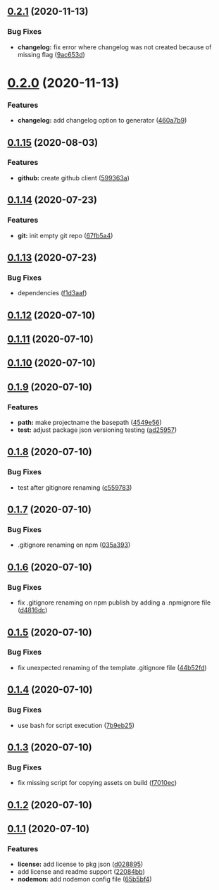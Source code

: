 ## [0.2.1](https://github.com/nanogiants/nano-nodegen/compare/v0.2.0...v0.2.1) (2020-11-13)


### Bug Fixes

* **changelog:** fix error where changelog was not created because of missing flag ([9ac653d](https://github.com/nanogiants/nano-nodegen/commit/9ac653d7a3341a21d3d1fedeb86697959acb3795))



# [0.2.0](https://github.com/nanogiants/nano-nodegen/compare/v0.1.15...v0.2.0) (2020-11-13)


### Features

* **changelog:** add changelog option to generator ([460a7b9](https://github.com/nanogiants/nano-nodegen/commit/460a7b9a97bfdae4658f8831bb846dc265b6da6b))



## [0.1.15](https://github.com/nanogiants/nano-nodegen/compare/v0.1.14...v0.1.15) (2020-08-03)


### Features

* **github:** create github client ([599363a](https://github.com/nanogiants/nano-nodegen/commit/599363a385d62eeb4bdd75110c251957a9b9f16b))



## [0.1.14](https://github.com/nanogiants/nano-nodegen/compare/v0.1.13...v0.1.14) (2020-07-23)


### Features

* **git:** init empty git repo ([67fb5a4](https://github.com/nanogiants/nano-nodegen/commit/67fb5a4e9c8b7a119264c2a4e047ca586014f167))



## [0.1.13](https://github.com/nanogiants/nano-nodegen/compare/v0.1.12...v0.1.13) (2020-07-23)


### Bug Fixes

* dependencies ([f1d3aaf](https://github.com/nanogiants/nano-nodegen/commit/f1d3aaf17fa2ed871f004d27dea57d7040a99c28))



## [0.1.12](https://github.com/nanogiants/nano-nodegen/compare/v0.1.11...v0.1.12) (2020-07-10)



## [0.1.11](https://github.com/nanogiants/nano-nodegen/compare/v0.1.10...v0.1.11) (2020-07-10)



## [0.1.10](https://github.com/nanogiants/nano-nodegen/compare/v0.1.9...v0.1.10) (2020-07-10)



## [0.1.9](https://github.com/nanogiants/nano-nodegen/compare/v0.1.8...v0.1.9) (2020-07-10)


### Features

* **path:** make projectname the basepath ([4549e56](https://github.com/nanogiants/nano-nodegen/commit/4549e5637ff950571bd1d1608201f038fb0b326e))
* **test:** adjust package json versioning testing ([ad25957](https://github.com/nanogiants/nano-nodegen/commit/ad25957c7faebc68fae58efd0d0b278934d4f749))



## [0.1.8](https://github.com/nanogiants/nano-nodegen/compare/v0.1.7...v0.1.8) (2020-07-10)


### Bug Fixes

* test after gitignore renaming ([c559783](https://github.com/nanogiants/nano-nodegen/commit/c55978302d28590a830d44f26b6b97d2aab3a208))



## [0.1.7](https://github.com/nanogiants/nano-nodegen/compare/v0.1.6...v0.1.7) (2020-07-10)


### Bug Fixes

* .gitignore renaming on npm ([035a393](https://github.com/nanogiants/nano-nodegen/commit/035a393e7c2bc3bd66bb7dd728b08f036476a1a1))



## [0.1.6](https://github.com/nanogiants/nano-nodegen/compare/v0.1.5...v0.1.6) (2020-07-10)


### Bug Fixes

* fix .gitignore renaming on npm publish by adding a .npmignore file ([d4816dc](https://github.com/nanogiants/nano-nodegen/commit/d4816dc66b55b6fe94c9c2bda931e886983e6207))



## [0.1.5](https://github.com/nanogiants/nano-nodegen/compare/v0.1.4...v0.1.5) (2020-07-10)


### Bug Fixes

* fix unexpected renaming of the template .gitignore file ([44b52fd](https://github.com/nanogiants/nano-nodegen/commit/44b52fdb97d0ba911b5aac9ced998af2d4809258))



## [0.1.4](https://github.com/nanogiants/nano-nodegen/compare/v0.1.3...v0.1.4) (2020-07-10)


### Bug Fixes

* use bash for script execution ([7b9eb25](https://github.com/nanogiants/nano-nodegen/commit/7b9eb25984b3aa2017e597298b7ba25024729ccf))



## [0.1.3](https://github.com/nanogiants/nano-nodegen/compare/v0.1.2...v0.1.3) (2020-07-10)


### Bug Fixes

* fix missing script for copying assets on build ([f7010ec](https://github.com/nanogiants/nano-nodegen/commit/f7010ec2a41a55e6791a88f09d04a8c396a839f1))



## [0.1.2](https://github.com/nanogiants/nano-nodegen/compare/v0.1.1...v0.1.2) (2020-07-10)



## [0.1.1](https://github.com/nanogiants/nano-nodegen/compare/65b5bf4507a810af73861fd9cb403de2cdb79ca4...v0.1.1) (2020-07-10)


### Features

* **license:** add license to pkg json ([d028895](https://github.com/nanogiants/nano-nodegen/commit/d0288955d4ec82745d8c41d87c261abb946d71b0))
* add license and readme support ([22084bb](https://github.com/nanogiants/nano-nodegen/commit/22084bbe6665f89e1d08babf51913ae856180bb0))
* **nodemon:** add nodemon config file ([65b5bf4](https://github.com/nanogiants/nano-nodegen/commit/65b5bf4507a810af73861fd9cb403de2cdb79ca4))



